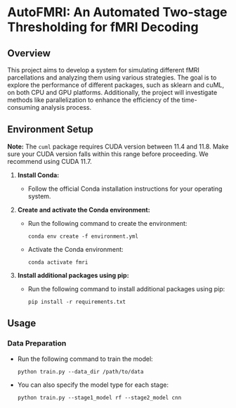 # AutoFMRI: An Automated Two-stage Thresholding for fMRI Decoding

## Overview
This project aims to develop a system for simulating different fMRI parcellations and analyzing them using various strategies. The goal is to explore the performance of different packages, such as sklearn and cuML, on both CPU and GPU platforms. Additionally, the project will investigate methods like parallelization to enhance the efficiency of the time-consuming analysis process.

## Environment Setup
**Note:** The `cuml` package requires CUDA version between 11.4 and 11.8. Make sure your CUDA version falls within this range before proceeding. We recommend using CUDA 11.7.


1. **Install Conda:**

   - Follow the official Conda installation instructions for your operating system.

2. **Create and activate the Conda environment:**
  
   - Run the following command to create the environment:
     ```
     conda env create -f environment.yml
     ```

   - Activate the Conda environment:
     ```
     conda activate fmri
     ```
3. **Install additional packages using pip:**

   - Run the following command to install additional packages using pip:
     ```
     pip install -r requirements.txt
     ```

## Usage

### Data Preparation

   - Run the following command to train the model:
     ```
     python train.py --data_dir /path/to/data
     ```
   - You can also specify the model type for each stage:
     ```
     python train.py --stage1_model rf --stage2_model cnn
     ```